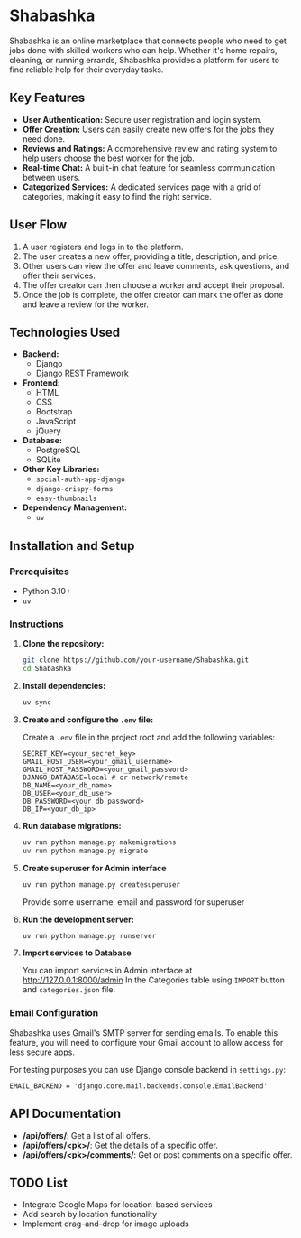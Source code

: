 # Shabashka

Shabashka is an online marketplace that connects people who need to get jobs done with skilled workers who can help. Whether it's home repairs, cleaning, or running errands, Shabashka provides a platform for users to find reliable help for their everyday tasks.

## Key Features

*   **User Authentication:** Secure user registration and login system.
*   **Offer Creation:** Users can easily create new offers for the jobs they need done.
*   **Reviews and Ratings:** A comprehensive review and rating system to help users choose the best worker for the job.
*   **Real-time Chat:** A built-in chat feature for seamless communication between users.
*   **Categorized Services:** A dedicated services page with a grid of categories, making it easy to find the right service.

## User Flow

1.  A user registers and logs in to the platform.
2.  The user creates a new offer, providing a title, description, and price.
3.  Other users can view the offer and leave comments, ask questions, and offer their services.
4.  The offer creator can then choose a worker and accept their proposal.
5.  Once the job is complete, the offer creator can mark the offer as done and leave a review for the worker.

## Technologies Used

*   **Backend:**
    *   Django
    *   Django REST Framework
*   **Frontend:**
    *   HTML
    *   CSS
    *   Bootstrap
    *   JavaScript
    *   jQuery
*   **Database:**
    *   PostgreSQL
    *   SQLite
*   **Other Key Libraries:**
    *   `social-auth-app-django`
    *   `django-crispy-forms`
    *   `easy-thumbnails`
*   **Dependency Management:**
    *   `uv`

## Installation and Setup

### Prerequisites

*   Python 3.10+
*   `uv`

### Instructions

1. **Clone the repository:**

    ```bash
    git clone https://github.com/your-username/Shabashka.git
    cd Shabashka
    ```

2. **Install dependencies:**

    ```bash
    uv sync
    ```

3. **Create and configure the `.env` file:**

    Create a `.env` file in the project root and add the following variables:

    ```
    SECRET_KEY=<your_secret_key>
    GMAIL_HOST_USER=<your_gmail_username>
    GMAIL_HOST_PASSWORD=<your_gmail_password>
    DJANGO_DATABASE=local # or network/remote
    DB_NAME=<your_db_name>
    DB_USER=<your_db_user>
    DB_PASSWORD=<your_db_password>
    DB_IP=<your_db_ip>
    ```
  

4. **Run database migrations:**

    ```bash
    uv run python manage.py makemigrations
    uv run python manage.py migrate
    ```

5. **Create superuser for Admin interface**
    
   ```bash
   uv run python manage.py createsuperuser
   ```
   Provide some username, email and password for superuser


6. **Run the development server:**

    ```bash
    uv run python manage.py runserver
    ```
7. **Import services to Database**
    
    You can import services in Admin interface at http://127.0.0.1:8000/admin
    In the Categories table using `IMPORT` button and `categories.json` file.

### Email Configuration

Shabashka uses Gmail's SMTP server for sending emails. To enable this feature, you will need to configure your Gmail account to allow access for less secure apps.

    
For testing purposes you can use Django console backend in `settings.py`:

    
    EMAIL_BACKEND = 'django.core.mail.backends.console.EmailBackend'
    

## API Documentation

*   **/api/offers/**: Get a list of all offers.
*   **/api/offers/&lt;pk&gt;/**: Get the details of a specific offer.
*   **/api/offers/&lt;pk&gt;/comments/**: Get or post comments on a specific offer.

## TODO List

*   Integrate Google Maps for location-based services
*   Add search by location functionality
*   Implement drag-and-drop for image uploads